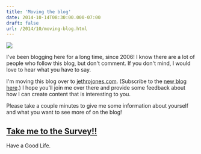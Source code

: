 ```yaml
---
title: 'Moving the blog'
date: 2014-10-14T08:30:00.000-07:00
draft: false
url: /2014/10/moving-blog.html
---
```


[![](http://1.bp.blogspot.com/-HPU3fb0WsZ4/VDtoQ2PJoHI/AAAAAAAAGtI/rvMp1d_9KTA/s1600/2014-10-11%2B09.25.55.jpg)](http://1.bp.blogspot.com/-HPU3fb0WsZ4/VDtoQ2PJoHI/AAAAAAAAGtI/rvMp1d_9KTA/s1600/2014-10-11%2B09.25.55.jpg)

  
I've been blogging here for a long time, since 2006! I know there are a lot of people who follow this blog, but don't comment. If you don't mind, I would love to hear what you have to say.  
  
I'm moving this blog over to [jethrojones.com](http://jethrojones.com/). (Subscribe to the [new blog here](http://www.jethrojones.com/?format=rss).) I hope you'll join me over there and provide some feedback about how I can create content that is interesting to you.  
  
Please take a couple minutes to give me some information about yourself and what you want to see more of on the blog!  
  

[Take me to the Survey!!](https://docs.google.com/forms/d/1onbQ_GbnSNvAwJD2pee09kMc8Cp0TVR5n0b1aBRmtdU/viewform)
----------------------------------------------------------------------------------------------------------------

  

  

Have a Good Life.